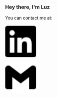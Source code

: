 ### Hey there, I'm Luz

You can contact me at:
<br>
<br>
<a href="" target="blank"><img align="center" src="https://raw.githubusercontent.com/luzaleja/luzaleja/af553a6889f197baace4754b9b4acfaa7fe5b4f0/linkedin.svg" height="100px" width="100px" /></a>

<a href="mailto:rodriguezg.luzaleja@gmail.com" target="blank"><img align="center" src="https://raw.githubusercontent.com/luzaleja/luzaleja/af553a6889f197baace4754b9b4acfaa7fe5b4f0/gmail.svg" height="100px" width="100px" /></a>

<!--
**luzaleja/luzaleja** is a ✨ _special_ ✨ repository because its `README.md` (this file) appears on your GitHub profile.

Here are some ideas to get you started:

- 🔭 I’m currently working on ...
- 🌱 I’m currently learning ...
- 📫 How to reach me: ...
-->
